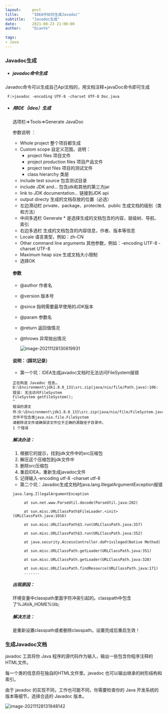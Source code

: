 ```yaml
---
layout:     post
title:      "IDEA中如何生成Javadoc"
subtitle:   "Javadoc生成"
date:       2021-08-23 21:00:00
author:     "QianYe"

tags:
- Java
---
```


### Javadoc生成

- ##### javadoc命令生成

Javadoc命令可以生成自己Api文档的，用文档注释+javaDoc命令即可生成

```
 F:>javadoc -encoding UTF-8 -charset UTF-8 Doc.java 
```

- ##### 用IDE（idea）生成

  选项栏=>Tools=>Generate JavaDoc

  参数说明 ：

  - Whole project 整个项目都生成
  - Custom scope 自定义范围，说明：
    - project files 项目文件
    - project production files 项目产品文件
    - project test files 项目的测试文件
    - class hierarchy 类层
  - include test source 包含测试目录
  - include JDK and... 包含jdk和其他的第三方jar
  - link to JDK documentation… 链接到JDK api
  - output directy 生成的文档存放的位置（必选）
  - 左边滑动栏 private、package、protected、public 生成文档的级别（类和方法）
  - 中间多选栏 Generate * 是选择生成的文档包含的内容，层级树、导航、索引
  - 右边多选栏 生成的文档包含的内容信息，作者、版本等信息
  - Locale 语言类型，例如：zh-CN
  - Other command line arguments 其他参数，例如：-encoding UTF-8 -charset UTF-8
  - Maximum heap size 生成文档大小限制
  - 选择OK

  #### **参数**
  
  - @author 作者名
  - @version 版本号
  - @since 指明需要最早使用的JDK版本
  - @param 参数名
  - @return 返回值情况
  - @throws 异常抛出情况
  
     <img src="https://mybolg-typora.oss-cn-beijing.aliyuncs.com/blogPic/202111281306436.png" alt="image-20211128130619931"  />
  
  
  
  #### 说明：（踩坑记录）
  
  -   第一个坑：IDEA生成javadoc文档时无法访问FileSystem报错
  
  ```
  正在构造 Javadoc 信息…
  D:\Environment\jdk1.8.0_131\src.zip(java/nio/file/Path.java):106: 错误: 无法访问FileSystem
  FileSystem getFileSystem();
  ^
  错误的源文件:D:\Environment\jdk1.8.0_131\src.zip(java/nio/file/FileSystem.java)
  文件不包含类java.nio.file.FileSystem
  请删除该文件或确保该文件位于正确的源路径子目录中。
  1 个错误
  ```
  
  #####   解决办法：
  
  1. 根据它的提示，找到jdk文件中的src压缩包
  2. 解压这个压缩包到jdk文件中
  3. 删除src压缩包
  4. 重启IDEA，重新生成javadoc文件
  5. 记得输入-encoding utf-8 -charset utf-8
  
  
  
  -  第二个坑：Javadoc生成文档时java.lang.IllegalArgumentException报错
  
  ```
  java.lang.IllegalArgumentException 
  
       at sun.net.www.ParseUtil.decode(ParseUtil.java:202) 
  
       at sun.misc.URLClassPath$FileLoader.<init>(URLClassPath.java:1016) 
  
       at sun.misc.URLClassPath$3.run(URLClassPath.java:357) 
  
       at sun.misc.URLClassPath$3.run(URLClassPath.java:352) 
  
       at java.security.AccessController.doPrivileged(Native Method) 
  
       at sun.misc.URLClassPath.getLoader(URLClassPath.java:351) 
  
       at sun.misc.URLClassPath.getLoader(URLClassPath.java:328) 
  
       at sun.misc.URLClassPath.findResource(URLClassPath.java:171) 
       .......
  ```
  
  ##### 出现原因：
  
  环境变量中classpath里面字符冲突引起的。classpath中包含了%JAVA_HOME%\lib;
  
  ##### 解决方法：
  
  是重新设置classpath或者删除classpath。设置完成后重启生效！

### 生成Javadoc文档

javadoc 工具将你 Java 程序的源代码作为输入，输出一些包含你程序注释的HTML文件。

每一个类的信息将在独自的HTML文件里。javadoc 也可以输出继承的树形结构和索引。

由于 javadoc 的实现不同，工作也可能不同，你需要检查你的 Java 开发系统的版本等细节，选择合适的 Javadoc 版本。

![image-20211128131948142](https://mybolg-typora.oss-cn-beijing.aliyuncs.com/blogPic/202111281319949.png)




